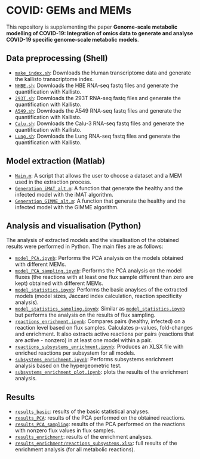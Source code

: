 # COVID: GEMs and MEMs

This repository is supplementing the paper **Genome-scale metabolic modelling of COVID-19: Integration of omics data to generate and analyse COVID-19 specific genome-scale metabolic models**. 


## Data preprocessing (Shell)
* [`make_index.sh`](/Code/Linux/make_index.sh): Downloads the Human transcriptome data and generate the kallisto transcriptome index. 
* [`NHBE.sh`](/Code/Linux/NHBE.sh): Downloads the HBE RNA-seq fastq files and generate the quantification with Kallisto.
* [`293T.sh`](/Code/Linux/293T.sh): Downloads the 293T RNA-seq fastq files and generate the quantification with Kallisto. 
* [`A549.sh`](/Code/Linux/A549.sh): Downloads the A549 RNA-seq fastq files and generate the quantification with Kallisto. 
* [`Calu.sh`](/Code/Linux/Calu.sh): Downloads the Calu-3 RNA-seq fastq files and generate the quantification with Kallisto.  
* [`Lung.sh`](/Code/Linux/Lung.sh): Downloads the Lung RNA-seq fastq files and generate the quantification with Kallisto. 

## Model extraction (Matlab)
* [`Main.m`](/Code/Matlab/Main.m): A script that allows the user to choose a dataset and a MEM used in the extraction process.
* [`Generation_iMAT_alt.m`](/Code/Matlab/Generation_iMAT_alt.m): A function that generate the healthy and the infected model with the iMAT algorithm.
* [`Generation_GIMME_alt.m`](/Code/Matlab/Generation_Gimme_alt.m): A function that generate the healthy and the infected model with the GIMME algorithm.

## Analysis and visualisation (Python)
The analysis of extracted models and the visualisation of the obtained results were performed in Python. The main files are as follows:
* [`model_PCA.ipynb`](model_PCA.ipynb): Performs the PCA analysis on the models obtained with different MEMs.
* [`model_PCA_sampling.ipynb`](model_PCA_sampling.ipynb): Performs the PCA analysis on the model fluxes (the reactions with at least one flux sample different than zero are kept) obtained with different MEMs.
* [`model_statistics.ipynb`](model_statistics.ipynb): Performs the basic anaylses of the extracted models (model sizes, Jaccard index calculation, reaction specificity analysis).
* [`model_statistics_sampling.ipynb`](model_statistics_sampling.ipynb): Similar as [`model_statistics.ipynb`](model_statistics.ipynb) but performs the analysis on the results of flux sampling.
* [`reactions_enrichment.ipynb`](reactions_enrichment.ipynb): Compares pairs (healthy, infected) on a reaction level based on flux samples. Calculates p-values, fold-changes and enrichment. It also extracts active reactions per pairs (reactions that are active - nonzero) in at least one model within a pair.
* [`reactions_subsystems_enrichment.ipynb`](reactions_subsystems_enrichment.ipynb): Produces an XLSX file with enriched reactions per subsystem for all models.
* [`subsystems_enrichment.ipynb`](subsystems_enrichment.ipynb): Performs subsystems enrichment analysis based on the hypergeometric test.
* [`subsystems_enrichment_plot.ipynb`](subsystems_enrichment_plot.ipynb): plots the results of the enrichment analysis.

## Results
* [`results_basic`](results_basic): results of the basic statistical analyses.
* [`results_PCA`](results_PCA): results of the PCA performed on the obtained reactions.
* [`results_PCA_sampling`](results_PCA_sampling): results of the PCA performed on the reactions with nonzero flux values in flux samples.
* [`results_enrichment`](results_enrichment): results of the enrichment analyses.
* [`results_enrichment/reactions_subsystems.xlsx`](results_enrichment/reactions_subsystems.xlsx): full results of the enrichment analysis (for all metabolic reactions).
